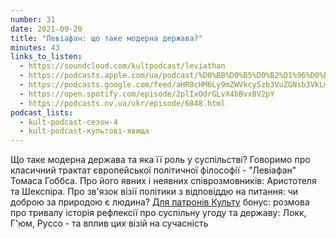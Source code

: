 ```yaml
---
number: 31
date: 2021-09-20
title: "Левіафан: що таке модерна держава?"
minutes: 43
links_to_listen:
  - https://soundcloud.com/kultpodcast/leviathan
  - https://podcasts.apple.com/ua/podcast/%D0%BB%D0%B5%D0%B2%D1%96%D0%B0%D1%84%D0%B0%D0%BD-%D1%89%D0%BE-%D1%82%D0%B0%D0%BA%D0%B5-%D0%BC%D0%BE%D0%B4%D0%B5%D1%80%D0%BD%D0%B0-%D0%B4%D0%B5%D1%80%D0%B6%D0%B0%D0%B2%D0%B0/id1581339249?i=1000535993798
  - https://podcasts.google.com/feed/aHR0cHM6Ly9mZWVkcy5zb3VuZGNsb3VkLmNvbS91c2Vycy9zb3VuZGNsb3VkOnVzZXJzOjg5MjM3MjAyNy9zb3VuZHMucnNz/episode/dGFnOnNvdW5kY2xvdWQsMjAxMDp0cmFja3MvMTEyNzgyMzYzNA
  - https://open.spotify.com/episode/2plIxOdrGLvX4bBvxBV2pY
  - https://podcasts.nv.ua/ukr/episode/6848.html
podcast_lists:
  - kult-podcast-сезон-4
  - kult-podcast-культові-явища
---
```


Що таке модерна держава та яка її роль у суспільстві? Говоримо про класичний
трактат європейської політичної філософії - "Левіафан" Томаса Гоббса. Про його
явних і неявних співрозмовників: Аристотеля та Шекспіра. Про зв'язок візії
політики з відповіддю на питання: чи доброю за природою є людина? [Для патронів
Культу][1] бонус: розмова про тривалу історія рефлексії про суспільну угоду та
державу: Локк, Г'юм, Руссо - та вплив цих візій на сучасність

[1]: https://patreon.com/kultpodcast

